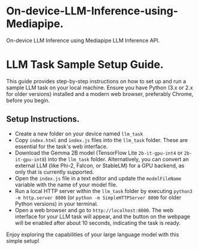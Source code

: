 # On-device-LLM-Inference-using-Mediapipe.
On-device LLM Inference using Mediapipe LLM Inference API.

# LLM Task Sample Setup Guide.

This guide provides step-by-step instructions on how to set up and run a sample LLM task on your local machine. Ensure you have Python (3.x or 2.x  for older versions) installed and a modern web browser, preferably Chrome, before you begin.

## Setup Instructions.

- Create a new folder on your device named `llm_task`
- Copy `index.html` and `index.js` files into the `llm_task` folder. These are essential for the task's web interface.
- Download the Gemma 2B model (TensorFlow Lite `2b-it-gpu-int4` or `2b-it-gpu-int8`) into the `llm_task` folder. Alternatively, you can convert an external LLM (like Phi-2, Falcon, or StableLM) for a GPU backend, as only that is currently supported.
- Open the `index.js` file in a text editor and update the `modelFileName` variable with the name of your model file.
- Run a local HTTP server within the `llm_task` folder by executing `python3 -m http.server 8000` (or `python -m SimpleHTTPServer 8000` for older Python versions) in your terminal.
- Open a web browser and go to `http://localhost:8000`. The web interface for your LLM task will appear, and the button on the webpage will be enabled after about 10 seconds, indicating the task is ready.

Enjoy exploring the capabilities of your large language model with this simple setup!


